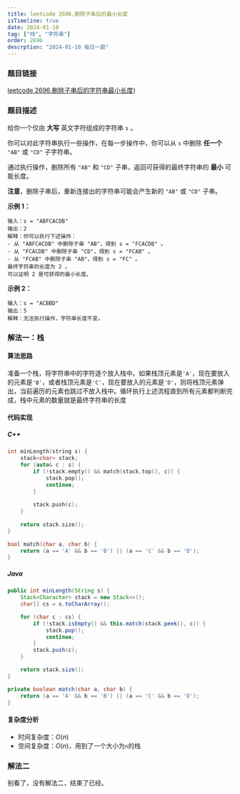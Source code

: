 ```yaml
---
title: leetcode 2696.删除子串后的最小长度
isTimeline: true
date: 2024-01-10
tag: ["栈", "字符串"]
order: 2696
descrption: "2024-01-10 每日一题"
---
```


### 题目链接

<a href="https://leetcode.cn/problems/minimum-string-length-after-removing-substrings">leetcode 2696.删除子串后的字符串最小长度</a>)

### 题目描述

给你一个仅由 **大写** 英文字符组成的字符串 `s` 。

你可以对此字符串执行一些操作，在每一步操作中，你可以从 `s` 中删除 **任一个** `"AB"` 或 `"CD"` 子字符串。

通过执行操作，删除所有 `"AB"` 和 `"CD"` 子串，返回可获得的最终字符串的 **最小** 可能长度。

**注意**，删除子串后，重新连接出的字符串可能会产生新的 `"AB"` 或 `"CD"` 子串。

 

**示例 1：**

```
输入：s = "ABFCACDB"
输出：2
解释：你可以执行下述操作：
- 从 "ABFCACDB" 中删除子串 "AB"，得到 s = "FCACDB" 。
- 从 "FCACDB" 中删除子串 "CD"，得到 s = "FCAB" 。
- 从 "FCAB" 中删除子串 "AB"，得到 s = "FC" 。
最终字符串的长度为 2 。
可以证明 2 是可获得的最小长度。
```

**示例 2：**

```
输入：s = "ACBBD"
输出：5
解释：无法执行操作，字符串长度不变。
```

### 解法一：栈

#### 算法思路

准备一个栈，将字符串中的字符逐个放入栈中。如果栈顶元素是`'A'`，现在要放入的元素是`'B'`，或者栈顶元素是`'C'`，现在要放入的元素是`'D'`，则将栈顶元素弹出，当前遍历的元素也跳过不放入栈中。循环执行上述流程直到所有元素都判断完成，栈中元素的数量就是最终字符串的长度

#### 代码实现

##### C++

```cpp
int minLength(string s) {
	stack<char> stack;
    for (auto& c : s) {
        if (!stack.empty() && match(stack.top(), c)) {
            stack.pop();
            continue;
        }
        
        stack.push(c);
    }
    
    return stack.size();
}

bool match(char a, char b) {
    return (a == 'A' && b == 'B') || (a == 'C' && b == 'D');
}
```

##### Java

```java
public int minLength(String s) {
    Stack<Character> stack = new Stack<>();
    char[] cs = s.toCharArray();

    for (char c : cs) {
        if (!stack.isEmpty() && this.match(stack.peek(), c)) {
            stack.pop();
            continue;
        }
        stack.push(c);
    }

    return stack.size();
}

private boolean match(char a, char b) {
    return (a == 'A' && b == 'B') || (a == 'C' && b == 'D');
}
```

#### 复杂度分析

- 时间复杂度：$O(n)$
- 空间复杂度：$O(n)$，用到了一个大小为`n`的栈

### 解法二

别看了，没有解法二，结束了已经。